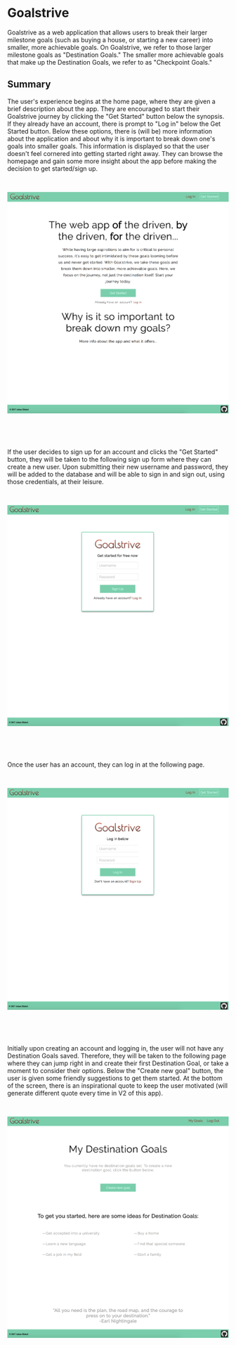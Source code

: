 Goalstrive 
================================

Goalstrive as a web application that allows users to break their larger milestone goals (such as buying a house, or starting a new career) into smaller, more achievable goals. On Goalstrive, we refer to those larger milestone goals as "Destination Goals." The smaller more achievable goals that make up the Destination Goals, we refer to as "Checkpoint Goals."



## Summary 

The user's experience begins at the home page, where they are given a brief description about the app. They are encouraged to start their Goalstrive journey by clicking the "Get Started" button below the synopsis. If they already have an account, there is prompt to "Log in" below the Get Started button. Below these options, there is (will be) more information about the application and about why it is important to break down one's goals into smaller goals. This information is displayed so that the user doesn't feel cornered into getting started right away. They can browse the homepage and gain some more insight about the app before making the decision to get started/sign up.



&nbsp;



![readme-screenshot1](https://github.com/ahinkel421/goalstrive/blob/master/readme-screenshot1.png)



&nbsp;

&nbsp;



If the user decides to sign up for an account and clicks the "Get Started" button, they will be taken to the following sign up form where they can create a new user. Upon submitting their new username and password, they will be added to the database and will be able to sign in and sign out, using those credentials, at their leisure.  

&nbsp;



![readme-screenshot2](https://github.com/ahinkel421/goalstrive/blob/master/readme-screenshot2.png)

&nbsp;

&nbsp;



Once the user has an account, they can log in at the following page.

&nbsp;

![readme-screenshot3](https://github.com/ahinkel421/goalstrive/blob/master/readme-screenshot3.png)

&nbsp;

&nbsp;

Initially upon creating an account and logging in, the user will not have any Destination Goals saved. Therefore, they will be taken to the following page where they can jump right in and create their first Destination Goal, or take a moment to consider their options. Below the "Create new goal" button, the user is given some friendly suggestions to get them started. At the bottom of the screen, there is an inspirational quote to keep the user motivated (will generate different quote every time in V2 of this app).

&nbsp;

![readme-screenshot4](https://github.com/ahinkel421/goalstrive/blob/master/readme-screenshot4.png)

&nbsp;

&nbsp;

